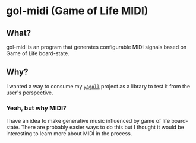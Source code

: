 # gol-midi (Game of Life MIDI)

## What?

gol-midi is an program that generates configurable MIDI signals based on Game of Life board-state.

## Why?

I wanted a way to consume my [`yagoll`](https://github.com/ChrisRenfrow/yagoll) project as a library to test it from the user's perspective.

### Yeah, but why MIDI?

I have an idea to make generative music influenced by game of life board-state. There are probably easier ways to do this but I thought it would be interesting to learn more about MIDI in the process.
